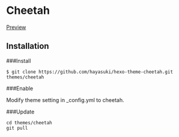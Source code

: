 # Cheetah

[Preview](http://bigfa.github.io/Cheetah/)

## Installation

###Install

```
$ git clone https://github.com/hayasuki/hexo-theme-cheetah.git themes/cheetah
```

###Enable

Modify theme setting in _config.yml to cheetah.

###Update
```
cd themes/cheetah
git pull
```